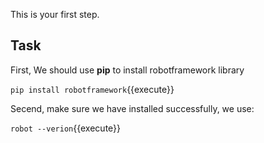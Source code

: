 This is your first step.

## Task

First, We should use **pip** to install robotframework library 

`pip install robotframework`{{execute}}

Secend, make sure we have installed successfully, we use:

`robot --verion`{{execute}}